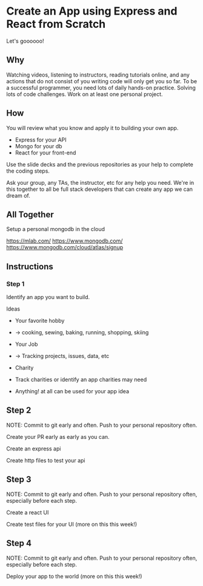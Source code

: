 # Create an App using Express and React from Scratch

Let's goooooo!

## Why

Watching videos, listening to instructors, reading tutorials online, and any actions that do not consist of you writing code will only get you so far. To be a successful programmer, you need lots of daily hands-on practice. Solving lots of code challenges.  Work on at least one personal project.

## How

You will review what you know and apply it to building your own app.

- Express for your API
- Mongo for your db
- React for your front-end

Use the slide decks and the previous repositories as your help to complete the coding steps.

Ask your group, any TAs, the instructor, etc for any help you need. We're in this together to all be full stack developers that can create any app we can dream of.

## All Together

Setup a personal mongodb in the cloud

<https://mlab.com/>
<https://www.mongodb.com/>
<https://www.mongodb.com/cloud/atlas/signup>


## Instructions

### Step 1

Identify an app you want to build.

Ideas

- Your favorite hobby
- -> cooking, sewing, baking, running, shopping, skiing

- Your Job
- -> Tracking projects, issues, data, etc

- Charity
- Track charities or identify an app charities may need

- Anything! at all can be used for your app idea

## Step 2

NOTE: Commit to git early and often. Push to your personal repository often.

Create your PR early as early as you can.

Create an express api

Create http files to test your api

## Step 3

NOTE: Commit to git early and often. Push to your personal repository often, especially before each step.

Create a react UI

Create test files for your UI (more on this this week!)

## Step 4

NOTE: Commit to git early and often. Push to your personal repository often, especially before each step.

Deploy your app to the world (more on this this week!)
